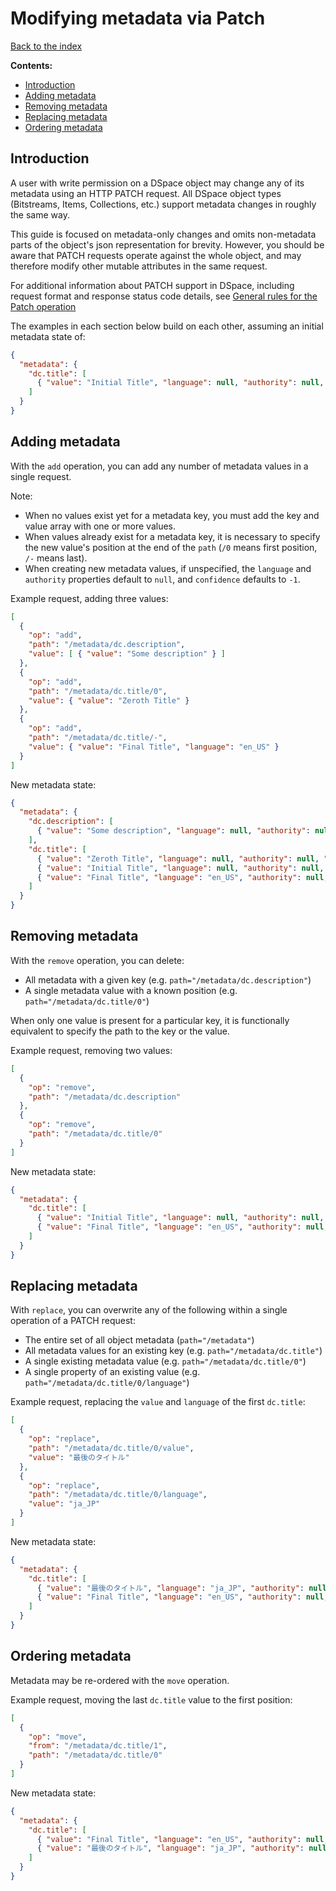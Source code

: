 # Modifying metadata via Patch
[Back to the index](README.md)

**Contents:**

* [Introduction](#introduction)
* [Adding metadata](#adding-metadata)
* [Removing metadata](#removing-metadata)
* [Replacing metadata](#replacing-metadata)
* [Ordering metadata](#ordering-metadata)

## Introduction

A user with write permission on a DSpace object may change any of its metadata
using an HTTP PATCH request. All DSpace object types (Bitstreams, Items, Collections, etc.)
support metadata changes in roughly the same way.

This guide is focused on metadata-only changes and omits non-metadata parts of the object's
json representation for brevity. However, you should be aware that PATCH requests operate
against the whole object, and may therefore modify other mutable attributes in the same
request.

For additional information about PATCH support in DSpace, including request format and response
status code details, see [General rules for the Patch operation](patch.md)

The examples in each section below build on each other, assuming an initial metadata state of:

```json
{
  "metadata": {
    "dc.title": [
      { "value": "Initial Title", "language": null, "authority": null, "confidence": -1 }
    ]
  }
}
```

## Adding metadata

With the `add` operation, you can add any number of metadata values in a single request.

Note:

* When no values exist yet for a metadata key, you must add the key and value array with one
  or more values.
* When values already exist for a metadata key, it is necessary to specify the new value's
  position at the end of the `path` (`/0` means first position, `/-` means last).
* When creating new metadata values, if unspecified, the `language` and `authority` properties
  default to `null`, and `confidence` defaults to `-1`.

Example request, adding three values:

```json
[
  {
    "op": "add",
    "path": "/metadata/dc.description",
    "value": [ { "value": "Some description" } ]
  },
  {
    "op": "add",
    "path": "/metadata/dc.title/0",
    "value": { "value": "Zeroth Title" }
  },
  {
    "op": "add",
    "path": "/metadata/dc.title/-",
    "value": { "value": "Final Title", "language": "en_US" }
  }
]
```

New metadata state:

```json
{
  "metadata": {
    "dc.description": [
      { "value": "Some description", "language": null, "authority": null, "confidence": -1 }
    ],
    "dc.title": [
      { "value": "Zeroth Title", "language": null, "authority": null, "confidence": -1 },
      { "value": "Initial Title", "language": null, "authority": null, "confidence": -1 },
      { "value": "Final Title", "language": "en_US", "authority": null, "confidence": -1 }
    ]
  }
}
```

## Removing metadata

With the `remove` operation, you can delete:

* All metadata with a given key (e.g. `path="/metadata/dc.description"`)
* A single metadata value with a known position (e.g. `path="/metadata/dc.title/0"`)

When only one value is present for a particular key, it is functionally equivalent to
specify the path to the key or the value.

Example request, removing two values:

```json
[
  {
    "op": "remove",
    "path": "/metadata/dc.description"
  },
  {
    "op": "remove",
    "path": "/metadata/dc.title/0"
  }
]
```

New metadata state:

```json
{
  "metadata": {
    "dc.title": [
      { "value": "Initial Title", "language": null, "authority": null, "confidence": -1 },
      { "value": "Final Title", "language": "en_US", "authority": null, "confidence": -1 }
    ]
  }
}
```

## Replacing metadata

With `replace`, you can overwrite any of the following within a single operation
of a PATCH request:

* The entire set of all object metadata (`path="/metadata"`)
* All metadata values for an existing key (e.g. `path="/metadata/dc.title"`)
* A single existing metadata value (e.g. `path="/metadata/dc.title/0"`)
* A single property of an existing value (e.g. `path="/metadata/dc.title/0/language"`)

Example request, replacing the `value` and `language` of the first `dc.title`:

```json
[
  {
    "op": "replace",
    "path": "/metadata/dc.title/0/value",
    "value": "最後のタイトル"
  },
  {
    "op": "replace",
    "path": "/metadata/dc.title/0/language",
    "value": "ja_JP"
  }
]
```

New metadata state:

```json
{
  "metadata": {
    "dc.title": [
      { "value": "最後のタイトル", "language": "ja_JP", "authority": null, "confidence": -1 },
      { "value": "Final Title", "language": "en_US", "authority": null, "confidence": -1 }
    ]
  }
}
```

## Ordering metadata

Metadata may be re-ordered with the `move` operation.

Example request, moving the last `dc.title` value to the first position:

```json
[
  {
    "op": "move",
    "from": "/metadata/dc.title/1",
    "path": "/metadata/dc.title/0"
  }
]
```

New metadata state:

```json
{
  "metadata": {
    "dc.title": [
      { "value": "Final Title", "language": "en_US", "authority": null, "confidence": -1 },
      { "value": "最後のタイトル", "language": "ja_JP", "authority": null, "confidence": -1 }
    ]
  }
}
```
